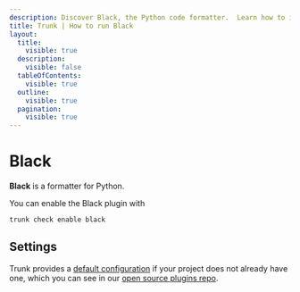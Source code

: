 ```yaml
---
description: Discover Black, the Python code formatter.  Learn how to integrate it with Trunk Check for seamless coding style enforcement.
title: Trunk | How to run Black
layout:
  title:
    visible: true
  description:
    visible: false
  tableOfContents:
    visible: true
  outline:
    visible: true
  pagination:
    visible: true
---
```


# Black

**Black** is a formatter for Python.

You can enable the Black plugin with

```shell
trunk check enable black
```

## Settings



Trunk provides a [default configuration](https://github.com/trunk-io/plugins/tree/main/linters/black) if your project does not already have one,
which you can see in our [open source plugins repo](https://github.com/trunk-io/plugins/tree/main).
